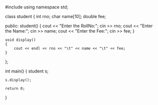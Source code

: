#include <iostream>
using namespace std;
  
class student {
    int rno;
    char name[10];
    double fee;
  
public:
    student()
    {
        cout << "Enter the RollNo:";
        cin >> rno;
        cout << "Enter the Name:";
        cin >> name;
        cout << "Enter the Fee:";
        cin >> fee;
    }
  
    void display()
    {
        cout << endl << rno << "\t" << name << "\t" << fee;
    }
};
  
int main()
{
    student s;
              
    s.display();
  
    return 0;
}
